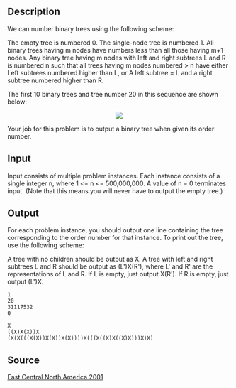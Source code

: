 <h2>Description</h2><p>We can number binary trees using the following scheme: 
</p>The empty tree is numbered 0.
The single-node tree is numbered 1.
All binary trees having m nodes have numbers less than all those having m+1 nodes.
Any binary tree having m nodes with left and right subtrees L and R is numbered n such that all trees having m nodes numbered &gt; n have either Left subtrees numbered higher than L, or A left subtree = L and a right subtree numbered higher than R.

The first 10 binary trees and tree number 20 in this sequence are shown below:
<center><img src="images/1095/1095_1.gif"></center><p>
</p>Your job for this problem is to output a binary tree when given its order number.
<h2>Input</h2><p>Input consists of multiple problem instances. Each instance consists of a single integer n, where 1 &lt;= n &lt;= 500,000,000. A value of n = 0 terminates input. (Note that this means you will never have to output the empty tree.)</p><h2>Output</h2><p>For each problem instance, you should output one line containing the tree corresponding to the order number for that instance. To print out the tree, use the following scheme:
</p>
A tree with no children should be output as X.
A tree with left and right subtrees L and R should be output as (L')X(R'), where L' and R' are the representations of L and R.
  If L is empty, just output X(R').
  If R is empty, just output (L')X.
<pre><code class="language-input1">1
20
31117532
0</code></pre><pre><code class="language-output1">X
((X)X(X))X
(X(X(((X(X))X(X))X(X))))X(((X((X)X((X)X)))X)X)</code></pre><h2>Source</h2><a href="searchproblem?field=source&amp;key=East+Central+North+America+2001">East Central North America 2001</a>